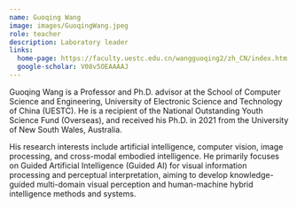 ```yaml
---
name: Guoqing Wang
image: images/GuoqingWang.jpeg
role: teacher
description: Laboratory leader
links:
  home-page: https://faculty.uestc.edu.cn/wangguoqing2/zh_CN/index.htm
  google-scholar: V08v5OEAAAAJ
---
```


Guoqing Wang is a Professor and Ph.D. advisor at the School of Computer Science and Engineering, University of Electronic Science and Technology of China (UESTC). He is a recipient of the National Outstanding Youth Science Fund (Overseas), and received his Ph.D. in 2021 from the University of New South Wales, Australia.

His research interests include artificial intelligence, computer vision, image processing, and cross-modal embodied intelligence. He primarily focuses on Guided Artificial Intelligence (Guided AI) for visual information processing and perceptual interpretation, aiming to develop knowledge-guided multi-domain visual perception and human-machine hybrid intelligence methods and systems.
